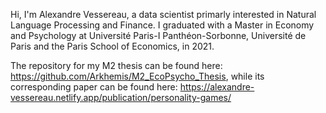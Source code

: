 Hi, I'm Alexandre Vessereau, a data scientist primarly interested in Natural Language Processing and Finance.
I graduated with a Master in Economy and Psychology at Université Paris-I Panthéon-Sorbonne, Université de Paris and the Paris School of Economics, in 2021.

The repository for my M2 thesis can be found here: https://github.com/Arkhemis/M2_EcoPsycho_Thesis, while its corresponding paper can be found here: https://alexandre-vessereau.netlify.app/publication/personality-games/
